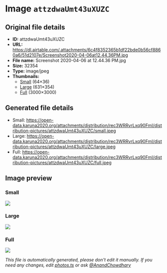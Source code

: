 # Image `attzdwaUmt43uXUZC`

## Original file details

- **ID:** attzdwaUmt43uXUZC
- **URL:** https://dl.airtable.com/.attachments/6c4f8352365b1df22bde0b56cf8860a6/51d2107e/Screenshot2020-04-06at12.44.36PM.jpg
- **File name:** Screenshot 2020-04-06 at 12.44.36 PM.jpg
- **Size:** 32354
- **Type:** image/jpeg
- **Thumbnails:**
  - [Small](https://dl.airtable.com/.attachmentThumbnails/5713b028f6a691e7eb41055630ba870b/0d356af8) (64×36)
  - [Large](https://dl.airtable.com/.attachmentThumbnails/cc5454e095e42f69e79ba45bcfa88ea1/8607af57) (631×354)
  - [Full](https://dl.airtable.com/.attachmentThumbnails/bec6c84ccd6c1a30754964581eee790c/b13b3acc) (3000×3000)

## Generated file details

- Small: https://open-data.karuna2020.org/attachments/distribution/rec3WRRvrLxq90FmI/distribution-pictures/attzdwaUmt43uXUZC/small.jpeg
- Large: https://open-data.karuna2020.org/attachments/distribution/rec3WRRvrLxq90FmI/distribution-pictures/attzdwaUmt43uXUZC/large.jpeg
- Full: https://open-data.karuna2020.org/attachments/distribution/rec3WRRvrLxq90FmI/distribution-pictures/attzdwaUmt43uXUZC/full.jpeg

## Image preview

### Small

![](https://open-data.karuna2020.org/attachments/distribution/rec3WRRvrLxq90FmI/distribution-pictures/attzdwaUmt43uXUZC/small.jpeg)

### Large

![](https://open-data.karuna2020.org/attachments/distribution/rec3WRRvrLxq90FmI/distribution-pictures/attzdwaUmt43uXUZC/large.jpeg)

### Full

![](https://open-data.karuna2020.org/attachments/distribution/rec3WRRvrLxq90FmI/distribution-pictures/attzdwaUmt43uXUZC/full.jpeg)

_This file is automatically generated, please don't edit it manually. If you need any changes, edit [photos.ts](/photos.ts) or ask [@AnandChowdhary](https://github.com/AnandChowdhary)_
